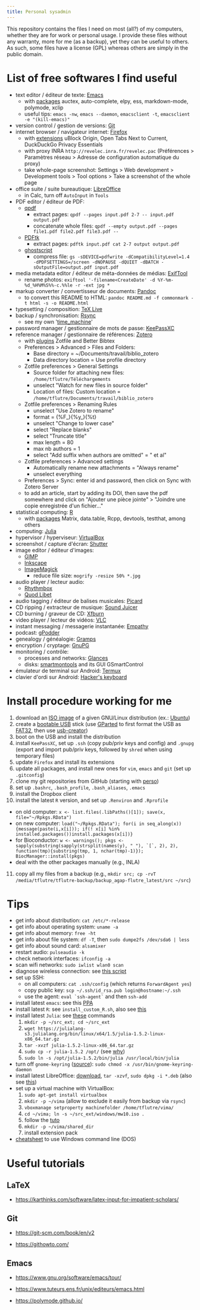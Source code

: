 ```yaml
---
title: Personal sysadmin
---
```


<!-- pandoc README.md -t html -s -o README.html --toc -->


This repository contains the files I need on most (all?) of my computers, whether they are for work or personal usage.
I provide these files without any warranty, more for me (as a backup), yet they can be useful to others.
As such, some files have a license (GPL) whereas others are simply in the public domain.


# List of free softwares I find useful

- text editor / éditeur de texte: [Emacs](https://en.wikipedia.org/wiki/Emacs)
  - with [packages](https://www.gnu.org/software/emacs/manual/html_node/emacs/Packages.html) auctex, auto-complete, elpy, ess, markdown-mode, polymode, xclip
  - useful tips: `emacs -nw`, `emacs --daemon`, `emacsclient -t`, `emacsclient -e "(kill-emacs)"`
- version control / gestion de versions: [Git](https://en.wikipedia.org/wiki/Git)
- internet browser / navigateur internet: [Firefox](https://en.wikipedia.org/wiki/Firefox)
  - with [extensions](https://addons.mozilla.org/en-US/firefox/) uBlock Origin, Open Tabs Next to Current, DuckDuckGo Privacy Essentials
  - with proxy INRA `http://revelec.inra.fr/revelec.pac` (Préférences > Paramètres réseau >  Adresse de configuration automatique du proxy)
  - take whole-page screenshot: Settings > Web development > Development tools > Tool options > Take a screenshot of the whole page
- office suite / suite bureautique: [LibreOffice](https://en.wikipedia.org/wiki/LibreOffice)
  - in Calc, turn off `AutoInput` in `Tools`
- PDF editor / éditeur de PDF:
  - [qpdf](https://en.wikipedia.org/wiki/QPDF)
    - extract pages: `qpdf --pages input.pdf 2-7 -- input.pdf output.pdf`
    - concatenate whole files: `qpdf --empty output.pdf --pages file1.pdf file2.pdf file3.pdf --`
  - [PDFtk](https://en.wikipedia.org/wiki/PDFtk)
    - extract pages: `pdftk input.pdf cat 2-7 output output.pdf`
  - [ghostscript](https://ghostscript.com/)
    - compress file: `gs -sDEVICE=pdfwrite -dCompatibilityLevel=1.4 -dPDFSETTINGS=/screen -dNOPAUSE -dQUIET -dBATCH -sOutputFile=output.pdf input.pdf`
- media metadata editor / éditeur de méta-données de médias: [ExifTool](https://en.wikipedia.org/wiki/ExifTool)
  - rename photos: `exiftool '-filename<CreateDate' -d %Y-%m-%d_%H%M%S%%-c.%%le -r -ext jpg *`
- markup converter / convertisseur de documents: [Pandoc](https://en.wikipedia.org/wiki/Pandoc)
  - to convert this README to HTML: `pandoc README.md -f commonmark -t html -s -o README.html`
- typesetting / composition: [TeX Live](https://en.wikipedia.org/wiki/TeX_Live)
- backup / synchronisation: [Rsync](https://en.wikipedia.org/wiki/Rsync)
  - see my own '[time_machine](https://github.com/timflutre/perso/blob/master/time_machine)'
- password manager / gestionnaire de mots de passe: [KeePassXC](https://en.wikipedia.org/wiki/KeePassXC)
- reference manager / gestionnaire de références: [Zotero](https://en.wikipedia.org/wiki/Zotero)
  - with [plugins](https://www.zotero.org/support/plugins) Zotfile and Better Bibtex
  - Preferences > Advanced > Files and Folders:
    - Base directory = ~/Documents/travail/biblio_zotero
    - Data directory location = Use profile directory
  - Zotfile preferences > General Settings
    - Source folder for attaching new files: `/home/tflutre/Téléchargements`
    - unselect "Watch for new files in source folder"
    - Location of files: Custom location = `/home/tflutre/Documents/travail/biblio_zotero`
  - Zotfile preferences > Renaming Rules
    - unselect "Use Zotero to rename"
    - format = {%F_}{%y_}{%t}
    - unselect "Change to lower case"
    - select "Replace blanks"
    - select "Truncate title"
    - max length = 80
    - max nb authors = 1
    - select "Add suffix when authors are omitted" = " et al"
  - Zotfile preferences > Advanced settings
    - Automatically rename new attachments = "Always rename"
    - unselect everything
  - Preferences > Sync: enter id and password, then click on Sync with Zotero Server
  - to add an article, start by adding its DOI, then save the pdf somewhere and click on "Ajouter une pièce jointe" > "Joindre une copie enregistrée d'un fichier..."
- statistical computing: [R](https://en.wikipedia.org/wiki/R_(programming_language))
  - with [packages](https://cran.r-project.org/web/packages/) Matrix, data.table, Rcpp, devtools, testthat, among others
- computing: [Julia](https://en.wikipedia.org/wiki/Julia_(programming_language))
- hypervisor / hyperviseur: [VirtualBox](https://en.wikipedia.org/wiki/VirtualBox)
- screenshot / capture d'écran: [Shutter](http://shutter-project.org/)
- image editor / éditeur d'images:
  - [GIMP](https://en.wikipedia.org/wiki/GIMP)
  - [Inkscape](https://en.wikipedia.org/wiki/Inkscape)
  - [ImageMagick](https://imagemagick.org/)
    - reduce file size: `mogrify -resize 50% *.jpg`
- audio player / lecteur audio:
  - [Rhythmbox](https://en.wikipedia.org/wiki/Rhythmbox)
  - [Quod Libet](https://en.wikipedia.org/wiki/Quod_Libet_(software))
- audio tagging / éditeur de balises musicales: [Picard](https://en.wikipedia.org/wiki/MusicBrainz_Picard)
- CD ripping / extracteur de musique: [Sound Juicer](https://wiki.gnome.org/Apps/SoundJuicer)
- CD burning / graveur de CD: [Xfburn](http://goodies.xfce.org/projects/applications/xfburn)
- video player / lecteur de vidéos: [VLC](https://en.wikipedia.org/wiki/VLC_media_player)
- instant messaging / messagerie instantanée: [Empathy](https://wiki.gnome.org/Apps/Empathy)
- podcast: [gPodder](http://gpodder.org/)
- genealogy / généalogie: [Gramps](https://en.wikipedia.org/wiki/Gramps)
- encryption / cryptage: [GnuPG](https://en.wikipedia.org/wiki/GNU_Privacy_Guard)
- monitoring / contrôle:
  - processes and networks: [Glances](https://pypi.python.org/pypi/Glances)
  - disks: [smartmontools](https://www.smartmontools.org/) and its GUI GSmartControl
- émulateur de terminal sur Android: [Termux](https://termux.com/)
- clavier d'ordi sur Android: [Hacker's keyboard](https://github.com/klausw/hackerskeyboard)


# Install procedure working for me

1. download an [ISO image](https://en.wikipedia.org/wiki/ISO_image) of a given GNU/Linux distribution (ex.: [Ubuntu](https://en.wikipedia.org/wiki/Ubuntu_(operating_system)))
2. create a [bootable USB](https://en.wikipedia.org/wiki/Boot_disk) stick (use [GParted](https://en.wikipedia.org/wiki/GParted) to first format the USB as [FAT32](https://en.wikipedia.org/wiki/File_Allocation_Table#FAT32), then use [usb-creator](https://en.wikipedia.org/wiki/Startup_Disk_Creator))
3. boot on the USB and install the distribution
4. install `KeePassXC`, set up `.ssh` (copy pub/priv keys and config) and `.gnupg` (export and import pub/priv keys, followed by `shred` when using temporary files)
5. update `Firefox` and install its extensions
6. update all packages, and install new ones for `vim`, `emacs` and `git` (set up `.gitconfig`)
7. clone my git repositories from GitHub (starting with [perso](https://github.com/timflutre/perso))
8. set up `.bashrc`, `.bash_profile`, `.bash_aliases`, `.emacs`
9. install the Dropbox client
10. install the latest `R` version, and set up `.Renviron` and `.Rprofile`
  - on old computer: `x <- list.files(.libPaths()[1]); save(x, file="~/Rpkgs.RData")`
  - on new computer: `load("~/Rpkgs.RData"); for(i in seq_along(x)){message(paste(i,x[i])); if(! x[i] %in% installed.packages())install.packages(x[i])}`
  - for Bioconductor: ``w <- warnings(); pkgs <- sapply(substring(sapply(strsplit(names(y), " "), `[`, 2), 2), function(tmp){substring(tmp, 1, nchar(tmp)-1)}); BiocManager::install(pkgs)``
  - deal with the other packages manually (e.g., INLA)
11. copy all my files from a backup (e.g., `mkdir src; cp -rvT /media/tflutre/tflutre-backup/backup_agap-flutre_latest/src ~/src`)


# Tips

* get info about distribution: `cat /etc/*-release`
* get info about operating system: `uname -a`
* get info about memory: `free -ht`
* get info about file system: `df -T`, then `sudo dumpe2fs /dev/sda6 | less`
* get info about sound card: `alsamixer`
* restart audio: `pulseaudio -k`
* check network interfaces: `ifconfig -a`
* scan wifi networks: `sudo iwlist wlan0 scan`
* diagnose wireless connection: see [this script](https://github.com/UbuntuForums/wireless-info)
* set up SSH:
  * on all computers: `cat .ssh/config` (which returns `ForwardAgent yes`)
  * copy public key: `scp ~/.ssh/id_rsa.pub login@hostname:~/.ssh`
  * use the agent: `` eval `ssh-agent` `` and then `ssh-add`
* install latest `emacs`: see this [PPA](https://launchpad.net/%7Ekelleyk/+archive/ubuntu/emacs)
* install latest `R`: see `install_custom_R.sh`, also see [this](https://cran.r-project.org/bin/linux/ubuntu/README)
* install latest `Julia`: see [these](https://ferrolho.github.io/blog/2019-01-26/how-to-install-julia-on-ubuntu) commands
  1. `mkdir -p ~/src_ext; cd ~/src_ext`
  2. `wget https://julialang-s3.julialang.org/bin/linux/x64/1.5/julia-1.5.2-linux-x86_64.tar.gz`
  3. `tar -xvzf julia-1.5.2-linux-x86_64.tar.gz`
  4. `sudo cp -r julia-1.5.2 /opt/` (see [why](https://askubuntu.com/questions/34880/use-of-opt-and-usr-local-directories-in-the-context-of-a-pc/34922#34922))
  5. `sudo ln -s /opt/julia-1.5.2/bin/julia /usr/local/bin/julia`
* turn off `gnome-keyring` ([source](https://stackoverflow.com/a/25465155/597069)): `sudo chmod -x /usr/bin/gnome-keyring-daemon`
* install latest LibreOffice: [download](http://www.libreoffice.org/download), `tar -xzvf`, `sudo dpkg -i *.deb` (also see [this](https://doc.ubuntu-fr.org/libreoffice))
* set up a virtual machine with VirtualBox:
  1. `sudo apt-get install virtualbox`
  2. `mkdir -p ~/vima` (allow to exclude it easily from backup via `rsync`)
  3. `vboxmanage setproperty machinefolder /home/tflutre/vima/`
  4. `cd ~/vima; ln -s ~/src_ext/windows/mw10.iso .`
  5. follow the [tuto](https://itsfoss.com/install-windows-10-virtualbox-linux/)
  6. `mkdir -p ~/vima/shared_dir`
  7. install extension pack
* [cheatsheet](https://www.computerhope.com/issues/chusedos.htm) to use Windows command line (DOS)


# Useful tutorials

## LaTeX

* https://karthinks.com/software/latex-input-for-impatient-scholars/

## Git

* https://git-scm.com/book/en/v2

* https://githowto.com/

## Emacs

* https://www.gnu.org/software/emacs/tour/

* https://www.tuteurs.ens.fr/unix/editeurs/emacs.html

* https://polymode.github.io/
